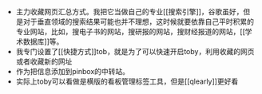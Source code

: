 - 主力收藏网页汇总方式。我把它当做自己的专业[[搜索引擎]]，谷歌虽好，但是对于垂直领域的搜索结果可能也并不理想，这时候就要依靠自己平时积累的专业网站，比如，搜电子书的网站，搜研报的网站，搜财经报道的网站，[[学术数据库]]等。
- 我专门设置了[[快捷方式]]tob，就是为了可以快速开启toby，利用收藏的网页或者收藏新的网址
- 作为把信息添加到pinbox的中转站。
- 实际上toby可以看做是横版的看板管理标签工具，但是[[qlearly]]更好看
